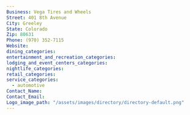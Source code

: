```yaml
---
Business: Vega Tires and Wheels
Street: 401 8th Avenue
City: Greeley
State: Colorado
Zip: 80631
Phone: (970) 352-7115
Website:
dining_categories:
entertainment_and_recreation_categories:
lodging_and_event_centers_categories:
nightlife_categories:
retail_categories:
service_categories:
  - automotive
Contact_Name:
Contact_Email:
Logo_image_path: "/assets/images/directory/directory-default.png"
---
```




